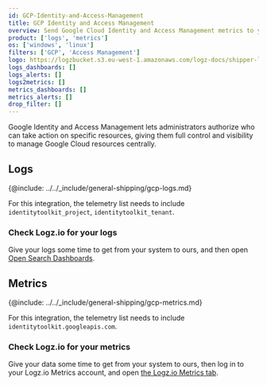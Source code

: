```yaml
---
id: GCP-Identity-and-Access-Management
title: GCP Identity and Access Management 
overview: Send Google Cloud Identity and Access Management metrics to your Logz.io account.
product: ['logs', 'metrics']
os: ['windows', 'linux']
filters: ['GCP', 'Access Management']
logo: https://logzbucket.s3.eu-west-1.amazonaws.com/logz-docs/shipper-logos/gcpiam.png
logs_dashboards: []
logs_alerts: []
logs2metrics: []
metrics_dashboards: []
metrics_alerts: []
drop_filter: []
---
```



Google Identity and Access Management lets administrators authorize who can take action on specific resources, giving them full control and visibility to manage Google Cloud resources centrally. 

## Logs

{@include: ../../_include/general-shipping/gcp-logs.md}  

For this integration, the telemetry list needs to include `identitytoolkit_project`, `identitytoolkit_tenant`.

### Check Logz.io for your logs

Give your logs some time to get from your system to ours, and then open [Open Search Dashboards](https://app.logz.io/#/dashboard/osd).

## Metrics

{@include: ../../_include/general-shipping/gcp-metrics.md}

For this integration, the telemetry list needs to include `identitytoolkit.googleapis.com`.

### Check Logz.io for your metrics

Give your data some time to get from your system to ours, then log in to your Logz.io Metrics account, and open [the Logz.io Metrics tab](https://app.logz.io/#/dashboard/metrics/).